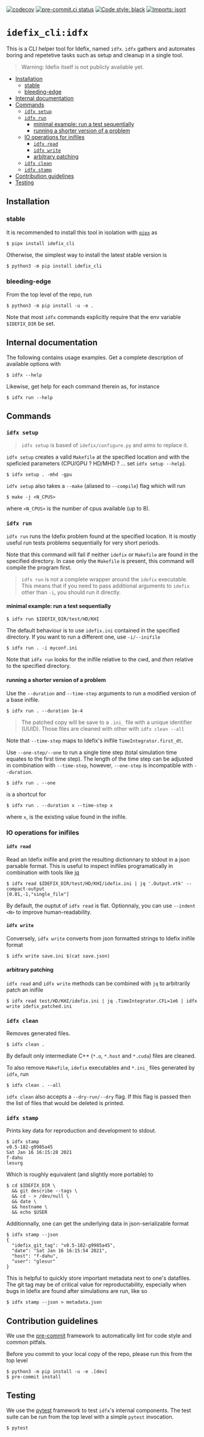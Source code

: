 [![codecov](https://codecov.io/gh/neutrinoceros/idefix_cli/branch/main/graph/badge.svg)](https://codecov.io/gh/neutrinoceros/idefix_cli)
[![pre-commit.ci status](https://results.pre-commit.ci/badge/github/neutrinoceros/idefix_cli/dev.svg)](https://results.pre-commit.ci/badge/github/neutrinoceros/idefix_cli/dev.svg)
[![Code style: black](https://img.shields.io/badge/code%20style-black-000000.svg)](https://github.com/psf/black)
[![Imports: isort](https://img.shields.io/badge/%20imports-isort-%231674b1?style=flat&labelColor=ef8336)](https://pycqa.github.io/isort/)

# `idefix_cli:idfx`

This is a CLI helper tool for Idefix, named `idfx`. `idfx` gathers and automates
boring and repetetive tasks such as setup and cleanup in a single tool.

> Warning: Idefix itself is not publicly available yet.

<!-- toc -->

- [Installation](#installation)
  * [stable](#stable)
  * [bleeding-edge](#bleeding-edge)
- [Internal documentation](#internal-documentation)
- [Commands](#commands)
  * [`idfx setup`](#idfx-setup)
  * [`idfx run`](#idfx-run)
    + [minimal example: run a test sequentially](#minimal-example-run-a-test-sequentially)
    + [running a shorter version of a problem](#running-a-shorter-version-of-a-problem)
  * [IO operations for inifiles](#io-operations-for-inifiles)
    + [`idfx read`](#idfx-read)
    + [`idfx write`](#idfx-write)
    + [arbitrary patching](#arbitrary-patching)
  * [`idfx clean`](#idfx-clean)
  * [`idfx stamp`](#idfx-stamp)
- [Contribution guidelines](#contribution-guidelines)
- [Testing](#testing)

<!-- tocstop -->

## Installation

### stable
It is recommended to install this tool in isolation with [`pipx`](https://pipxproject.github.io/pipx/) as
```shell
$ pipx install idefix_cli
```

Otherwise, the simplest way to install the latest stable version is
```shell
$ python3 -m pip install idefix_cli
```

### bleeding-edge

From the top level of the repo, run
```shell
$ python3 -m pip install -u -e .
```
Note that most `idfx` commands explicitly require that the env variable `$IDEFIX_DIR` be
set.


## Internal documentation
The following contains usage examples. Get a complete description of available options with
```shell
$ idfx --help
```
Likewise, get help for each command therein as, for instance
```shell
$ idfx run --help
```

## Commands

### `idfx setup`

> `idfx setup` is based of `idefix/configure.py` and aims to replace it.

`idfx setup` creates a valid `Makefile` at the specified location and with the speficied
parameters (CPU/GPU ? HD/MHD ? ... set `idfx setup --help`).

```shell
$ idfx setup . -mhd -gpu
```

`idfx setup` also takes a `--make` (aliased to `--compile`) flag which will run
```shell
$ make -j <N_CPUS>
```
where `<N_CPUS>` is the number of cpus available (up to 8).

### `idfx run`

`idfx run` runs the Idefix problem found at the specified location. It is mostly useful
run tests problems sequentially for very short periods.

Note that this command will fail if neither `idefix` or `Makefile` are found in the
specified directory. In case only the `Makefile` is present, this command will compile the
program first.

> `idfx run` is not a complete wrapper around the `idefix` executable. This means that
> if you need to pass additional arguments to `idefix` other than `-i`, you should run it directly.

#### minimal example: run a test sequentially

```shell
$ idfx run $IDEFIX_DIR/test/HD/KHI
```
The default behaviour is to use `idefix.ini` contained in the specified directory. If you
want to run a different one, use `-i/--inifile`
```shell
$ idfx run . -i myconf.ini
```

Note that `idfx run` looks for the inifile relative to the cwd, and _then_ relative to
the specified directory.

#### running a shorter version of a problem
Use the `--duration` and `--time-step` arguments to run a modified version of a base
inifile.

```shell
$ idfx run . --duration 1e-4
```

> The patched copy will be save to a `.ini_` file with a unique identifier (UUID).
> Those files are cleaned with other with `idfx clean --all`

Note that `--time-step` maps to Idefix's inifile `TimeIntegrator.first_dt`.

Use `--one-step/--one` to run a single time step (total simulation time equates to the
first time step).
The length of the time step can be adjusted in combination with `--time-step`, however,
`--one-step` is incompatible with `--duration`.

```shell
$ idfx run . --one
```
is a shortcut for
```shell
$ idfx run . --duration x --time-step x
```
where `x`, is the existing value found in the inifile.

### IO operations for inifiles
#### `idfx read`

Read an Idefix inifile and print the resulting dictionnary to stdout in a json parsable
format. This is useful to inspect inifiles programatically in combination with tools like
[jq](https://stedolan.github.io/jq/)
```shell
$ idfx read $IDEFIX_DIR/test/HD/KHI/idefix.ini | jq '.Output.vtk' --compact-output
[0.01,-1,"single_file"]
```

By default, the ouptut of `idfx read` is flat. Optionnaly, you can use `--indent <N>` to
improve human-readability.

#### `idfx write`

Conversely, `idfx write` converts from json formatted strings to Idefix inifile format

```shell
$ idfx write save.ini $(cat save.json)
```

#### arbitrary patching
`idfx read` and `idfx write` methods can be combined with `jq` to arbitrarily patch an inifile
```shell
$ idfx read test/HD/KHI/idefix.ini | jq .TimeIntegrator.CFL=1e6 | idfx write idefix_patched.ini
```

### `idfx clean`

Removes generated files.
```shell
$ idfx clean .
```
By default only intermediate C++ (`*.o`, `*.host` and `*.cuda`) files are cleaned.

To also remove `Makefile`, `idefix` executables and `*.ini_` files generated by `idfx`,
run
```shell
$ idfx clean . --all
```

`idfx clean` also accepts a `--dry-run/--dry` flag. If this flag is passed
then the list of files that would be deleted is printed.

### `idfx stamp`

Prints key data for reproduction and development to stdout.

```shell
$ idfx stamp
v0.5-182-g9985a45
Sat Jan 16 16:15:28 2021
f-dahu
lesurg
```
Which is roughly equivalent (and slightly more portable) to
```shell
$ cd $IDEFIX_DIR \
  && git describe --tags \
  && cd - > /dev/null \
  && date \
  && hostname \
  && echo $USER
```
Additionnally, one can get the underlying data in json-serializable format
```shell
$ idfx stamp --json
{
  "idefix_git_tag": "v0.5-182-g9985a45",
  "date": "Sat Jan 16 16:15:54 2021",
  "host": "f-dahu",
  "user": "glesur"
}
```
This is helpful to quickly store important metadata next to one's datafiles. The git tag
may be of critical value for reproductability, especially when bugs in Idefix are found
after simulations are run, like so

```shell
$ idfx stamp --json > metadata.json
```
## Contribution guidelines

We use the [pre-commit](https://pre-commit.com) framework to automatically lint for code
style and common pitfals.

Before you commit to your local copy of the repo, please run this from the top level
```shell
$ python3 -m pip install -u -e .[dev]
$ pre-commit install
```

## Testing

We use the [pytest](https://docs.pytest.org/en/latest/) framework to test `idfx`'s
internal components. The test suite can be run from the top level with a simple `pytest`
invocation.
```shell
$ pytest
```
